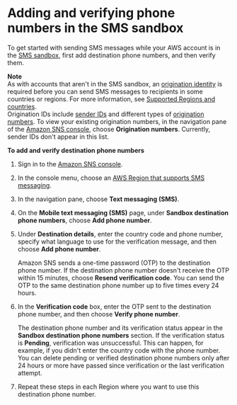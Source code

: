 # Adding and verifying phone numbers in the SMS sandbox<a name="sns-sms-sandbox-verifying-phone-numbers"></a>

To get started with sending SMS messages while your AWS account is in the [SMS sandbox](sns-sms-sandbox.md), first add destination phone numbers, and then verify them\.

**Note**  
As with accounts that aren't in the SMS sandbox, an [origination identity](channels-sms-originating-identities.md) is required before you can send SMS messages to recipients in some countries or regions\. For more information, see [Supported Regions and countries](sns-supported-regions-countries.md)\.  
Origination IDs include [sender IDs](channels-sms-originating-identities-sender-ids.md) and different types of [origination numbers](channels-sms-originating-identities-origination-numbers.md)\. To view your existing origination numbers, in the navigation pane of the [Amazon SNS console](https://console.aws.amazon.com/sns/home), choose **Origination numbers**\. Currently, sender IDs don't appear in this list\.

**To add and verify destination phone numbers**

1. Sign in to the [Amazon SNS console](https://console.aws.amazon.com/sns/home)\.

1. In the console menu, choose an [AWS Region that supports SMS messaging](sns-supported-regions-countries.md)\.

1. In the navigation pane, choose **Text messaging \(SMS\)**\.

1. On the **Mobile text messaging \(SMS\)** page, under **Sandbox destination phone numbers**, choose **Add phone number**\.

1. Under **Destination details**, enter the country code and phone number, specify what language to use for the verification message, and then choose **Add phone number**\.

   Amazon SNS sends a one\-time password \(OTP\) to the destination phone number\. If the destination phone number doesn't receive the OTP within 15 minutes, choose **Resend verification code**\. You can send the OTP to the same destination phone number up to five times every 24 hours\.

1. In the **Verification code** box, enter the OTP sent to the destination phone number, and then choose **Verify phone number**\.

   The destination phone number and its verification status appear in the **Sandbox destination phone numbers** section\. If the verification status is **Pending**, verification was unsuccessful\. This can happen, for example, if you didn't enter the country code with the phone number\. You can delete pending or verified destination phone numbers only after 24 hours or more have passed since verification or the last verification attempt\.

1. Repeat these steps in each Region where you want to use this destination phone number\.